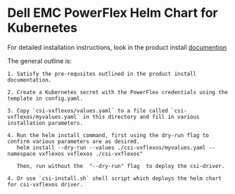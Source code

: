 # Dell EMC PowerFlex Helm Chart for Kubernetes

For detailed installation instructions, look in the product install [documention](https://dell.github.io/csm-docs/docs/csidriver/installation/helm/powerflex/)

The general outline is:

    1. Satisfy the pre-requsites outlined in the product install documentation.

    2. Create a Kubernetes secret with the PowerFlex credentials using the template in config.yaml.

    3. Copy `csi-vxflexos/values.yaml` to a file called `csi-vxflexos/myvalues.yaml` in this directory and fill in various installation parameters.

    4. Run the helm install command, first using the dry-run flag to confirm various parameters are as desired.  
	   helm install --dry-run --values ./csi-vxflexos/myvalues.yaml --namespace vxflexos vxflexos ./csi-vxflexos"

       Then, run without the  "--dry-run" flag  to deploy the csi-driver.

    4. Or use `csi-install.sh` shell script which deploys the helm chart for csi-vxflexos driver.
    
